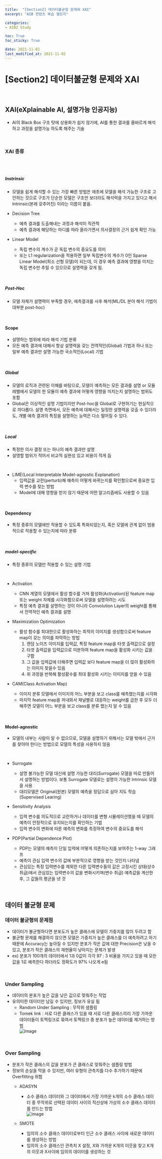 ```yaml
---
title:  "[Section2] 데이터불균형 문제와 XAI"
excerpt: "AIB 컨텐츠 복습 챌린지"

categories:
- AIB2 Study

toc: True
toc_sticky: True

date: 2021-11-02
last_modified_at: 2021-11-02
---
```

# [Section2] 데이터불균형 문제와 XAI

<br>

## XAI(eXplainable AI, 설명가능 인공지능)

- AI의 Black Box 구조 탓에 상용화가 쉽지 않기에, AI를 통한 결과를 올바르게 해석하고 과정을 설명가능 하도록 해주는 기술

<br>

### XAI 종류

<br>

<br>

##### Instrinsic

- 모델을 쉽게 해석할 수 있는 가장 빠른 방법은 애초에 모델을 해석 가능한 구조로 고안하는 것으로 구조가 단순한 모델은 구조만 보더라도 해석력을 가지고 있다고 해서 Intrinsic(본래 갖추어진) 이라는 이름이 붙음.


- Decision Tree
  - 예측 결과를 도출해내는 과정과 해석이 직관적
  - 예측 결과에 해당하는 마디를 따라 올라가면서 의사결정의 근거 쉽게 확인 가능

- Linear Model
  - 독립 변수의 계수가 곧 독립 변수의 중요도를 의미
  - 또는 L1 regularization을 적용하면 일부 독립변수의 계수가 0인 Sparse Linear Model(희소 선형 모델)이 되는데, 이 경우 예측 결과에 영향을 미치는 독립 변수만 추릴 수 있으므로 설명력을 갖게 됨.

<br>

##### Post-Hoc

- 모델 자체가 설명력이 부족할 경우, 에측결과를 사후 해석(ML/DL 분야 해석 기법이 대부분 post-hoc)

<br>

#### Scope

- 설명하는 범위에 따라 해석 기법 분류
- 모든 예측 결과에 대해서 항상 설명력을 갖는 전역적인(Global) 기법과 하나 또는 일부 예측 결과만 설명 가능한 국소적인(Local) 기법

<br>

##### Global

- 모델의 로직과 관련된 이해를 바탕으로, 모델이 예측하는 모든 결과를 설명 or 모듈 레벨에서 모델의 한 모듈이 예측 결과에 어떻게 영향을 미치는지 설명하는 범위도 포함
- Global은 이상적인 설명 기법이지만 Post-hoc을 Global로 구현하기는 현실적으로 까다롭다. 설명 측면에서, 모든 예측에 대해서는 일정한 설명력을 갖출 수 있더라도, 개별 예측 결과의 특징을 설명하는 능력은 다소 떨어질 수 있다.

<br>

##### Local

- 특정한 의사 결정 또는 하나의 예측 결과만 설명
- 설명할 범위가 적어서 비교적 실현성 있고 비용이 적게 듬

<br>

- LIME(Local Interpretable Model-agnostic Explanation)
  - 입력값을 교란(perturb)해 예측이 어떻게 바뀌는지를 확인함으로써 중요한 입력 변수를 찾는 방법
  - Model에 대해 영향을 받지 않기 때문에 어떤 알고리즘에도 사용할 수 있음

<br>

#### Dependency

- 특정 종류의 모델에만 적용할 수 있도록 특화되었는지, 혹은 모델에 관계 없이 범용적으로 적용할 수 있는지에 따라 분류

<br>

##### model-specific

- 특정 종류의 모델만 적용할 수 있는 설명 기법

<br>

- Activation
  - CNN 계열의 모델에서 활성 함수를 거쳐 활성화(Activation)된 feature map 또는 weight 자체를 시각화함으로써 모델을 설명하려는 시도
  - 특정 예측 결과를 설명하는 것이 아니라 Convolution Layer의 weight를 통해서 전역적인 예측 결과를 설명

- Maximization Optimization
  - 활성 함수를 최대한으로 활성화하는 최적의 이미지를 생성함으로써 feature map이 갖는 의미를 파악하는 방법
    1. 랜덤 노이즈 이미지를 입력값, 특정 feature map을 타겟 출력값으로 설정
    2. 타겟 출력값을 입력값으로 미분하여 feature map을 활성화 시키는 값을 구함
    3. 그 값을 입력값에 더해주면 입력값 보다 feature map을 더 많이 활성화하는 이미지 찾을수 있음
    4. 위 과정을 반복해 활성홤수를 최대 활성화 시키는 이미지를 얻을 수 있음

- CAM(Class Activation Map)
  - 이미지 분류 모델에서 이미지의 어느 부분을 보고 class를 예측했는지를 시각화
  - 마지막 feature map을 꺼내와서 채널별로 대응하는 weight를 곱한 후 모두 더해주면 모델이 어느 부분을 보고 class를 분류 했는지 알 수 있음

<br>

#### Model-agnostic

- 모델의 내부는 사람이 알 수 없으므로, 모델을 설명하기 위해서는 모델 밖에서 근거를 찾아야 한다는 방법으로 모델의 특성을 사용하지 않음


<br>

- Surrogate
  - 설명 불가능한 모델 대신에 설명 가능한 대리(Surrogate) 모델을 따로 만들어서 설명하는 방법이다. 보통 Surrogate 모델로는 설명이 가능한 Intrinsic 모델을 사용
  - 대리모델은 Original(원본) 모델의 예측을 정답으로 삼아 지도 학습(Supervised Learing)

- Sensitivity Analysis
  - 입력 변수를 의도적으로 교란하거나 데이터를 변형 시뮬레이션했을 때 모델의 예측이 안정적으로 유지되는지를 확인하는 기법
  - 입력 변수의 변화에 따른 예측의 변화를 측정하여 변수의 중요도를 해석

- PDP(Partial Dependence Plot)
  - PDP는 모델의 예측이 단일 입력에 어떻게 의존하는지를 보여주는 1-way 그래프
  - 예측이 관심 입력 변수의 값에 부분적으로 영향을 받는 것인지 나타냄
  - 관심있는 특정 입력변수를 제외한 다른 입력변수들의 값은 고정시킨 상태(상수 취급)에서 관심있는 입력변수의 값을 변화시키며(변수 취급) 예측값을 계산한 후, 그 값들의 평균을 낸 것

<br>

## 데이터 불균형 문제

### 데이터 불균형의 문제점

- 데이터가 불균형하다면 분포도가 높은 클래스에 모델이 가중치를 많이 두려고 함
- 불균형 문제를 해결하지 않으면 모델은 가중치가 높은 클래스를 더 예측하려고 하기 때문에 Accuracy는 높아질 수 있지만 분포가 작은 값에 대한 Precision은 낮을 수 있고, 분포가 작은 클래스의 재현율이 낮아지는 문제가 발생
- ex) 분포가 100개의 데이터에서 1과 0값이 각각 97 : 3 비율을 가지고 있을 때 모든 값을 1로 예측한다 하더라도 정확도가 97% 나오게 e됨

<br>

### Under Sampling

- 데이터의 분포가 높은 값을 낮은 값으로 맞춰주는 작업
- 유의미한 데이터만 남길 수 있지만, 정보가 유실 됨
  - Random Under Sampling : 무작위 샘플링
  - Tomek link : 서로 다른 클래스가 있을 때 서로 다른 클래스끼리 가장 가까운 데이터들이 토멕링크로 묶여서 토멕링크 중 분포가 높은 데이터를 제거하는 방법<br>
  ![image](https://user-images.githubusercontent.com/76996686/139864186-87b1846c-b267-4939-b63f-9bb1f18e8e28.png)

<br>

### Over Sampling

- 분포가 작은 클래스의 값을 분포가 큰 클래스로 맞춰주는 샘플링 방법
- 정보의 손실을 막을 수 있지만, 여러 유형의 관측치를 다수 추가하기 때문에 Overfitting 위험
  - ADASYN
    - 소수 클래스 데이터와 그 데이터에서 가장 가까운 k개의 소수 클래스 데이터 중 무작위로 선택된 데이터 사이의 직선상에 가상의 소수 클래스 데이터를 만드는 방법<br>
    ![image](https://user-images.githubusercontent.com/76996686/139867642-ab433894-57c6-4060-9b3e-613631d46bd2.png)

  - SMOTE
    - 임의의 소수 클래스 데이터로부터 인근 소수 클래스 사이에 새로운 데이터를 생성하는 방법
    - 임의의 소수 클래스인 관측치 X 설정, X와 가까운 K개의 이웃을 찾고 K개의 이웃과 X사이에 임의의 데이터를 생성하는 것